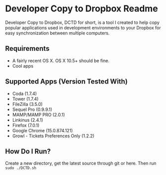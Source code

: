Developer Copy to Dropbox Readme
================================

Developer Copy to Dropbox, DCTD for short, is a tool I created to help copy popular applications used in development environments to your Dropbox for easy synchronization between multiple computers.

Requirements
------------

* A fairly recent OS X. OS X 10.5+ should be fine.
* Cool apps

Supported Apps (Version Tested With)
------------------------------------

* Coda (1.7.4)
* Tower (1.7.4)
* FileZilla (3.5.0)
* Sequel Pro (0.9.9.1)
* MAMP/MAMP PRO (2.0.1)
* Linkinus (2.4.1)
* Firefox (7.0.1)
* Google Chrome (15.0.874.121)
* Growl - Tickets Preferences Only (1.2.2)

How Do I Run?
-------------

Create a new directory, get the latest source through git or here. Then run `sudo ./DCTD.sh`